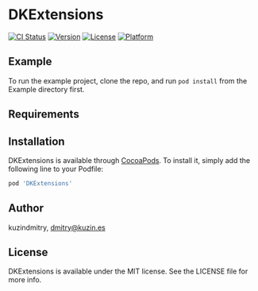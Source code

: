 # DKExtensions

[![CI Status](https://img.shields.io/travis/kuzindmitry/DKExtensions.svg?style=flat)](https://travis-ci.org/mahnach/DKExtensions)
[![Version](https://img.shields.io/cocoapods/v/DKExtensions.svg?style=flat)](https://cocoapods.org/pods/DKExtensions)
[![License](https://img.shields.io/cocoapods/l/DKExtensions.svg?style=flat)](https://cocoapods.org/pods/DKExtensions)
[![Platform](https://img.shields.io/cocoapods/p/DKExtensions.svg?style=flat)](https://cocoapods.org/pods/DKExtensions)

## Example

To run the example project, clone the repo, and run `pod install` from the Example directory first.

## Requirements

## Installation

DKExtensions is available through [CocoaPods](https://cocoapods.org). To install
it, simply add the following line to your Podfile:

```ruby
pod 'DKExtensions'
```

## Author

kuzindmitry, dmitry@kuzin.es

## License

DKExtensions is available under the MIT license. See the LICENSE file for more info.
